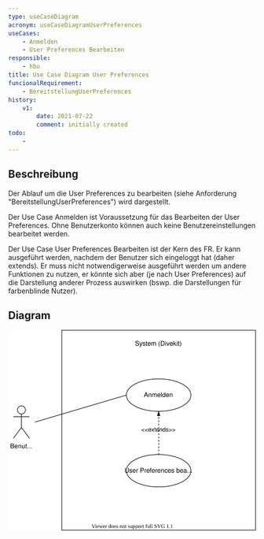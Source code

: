 ```yaml
---
type: useCaseDiagram
acronym: useCaseDiagramUserPreferences
useCases:
    - Anmelden
    - User Preferences Bearbeiten
responsible: 
    - hbu
title: Use Case Diagram User Preferences
funcionalRequirement: 
    - BereitstellungUserPreferences
history:
    v1:
        date: 2021-07-22
        comment: initially created
todo: 
    - 
---
```


## Beschreibung

Der Ablauf um die User Preferences zu bearbeiten (siehe Anforderung "BereitstellungUserPreferences") wird dargestellt.

Der Use Case Anmelden ist Voraussetzung für das Bearbeiten der User Preferences. Ohne Benutzerkonto können auch keine
Benutzereinstellungen bearbeitet werden.

Der Use Case User Preferences Bearbeiten ist der Kern des FR. Er kann ausgeführt werden, nachdem der Benutzer sich eingeloggt
hat (daher extends). Er muss nicht notwendigerweise ausgeführt werden um andere Funktionen zu nutzen, er könnte sich aber
(je nach User Preferences) auf die Darstellung anderer Prozess auswirken (bswp. die Darstellungen für farbenblinde Nutzer).

## Diagram

![useCaseDiagramUserPreferences](./diagrams/useCaseUserPreferences.svg)



